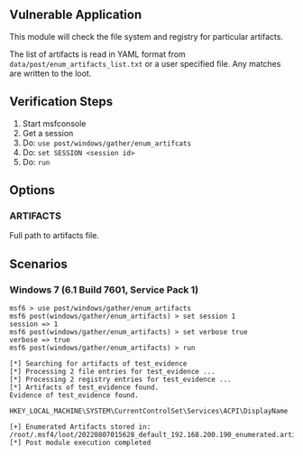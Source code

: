 ## Vulnerable Application

This module will check the file system and registry for particular artifacts.

The list of artifacts is read in YAML format from `data/post/enum_artifacts_list.txt`
or a user specified file. Any matches are written to the loot.


## Verification Steps

1. Start msfconsole
1. Get a session
1. Do: `use post/windows/gather/enum_artifcats`
1. Do: `set SESSION <session id>`
1. Do: `run`

## Options

### ARTIFACTS

Full path to artifacts file.

## Scenarios

### Windows 7 (6.1 Build 7601, Service Pack 1)

```
msf6 > use post/windows/gather/enum_artifacts 
msf6 post(windows/gather/enum_artifacts) > set session 1
session => 1
msf6 post(windows/gather/enum_artifacts) > set verbose true
verbose => true
msf6 post(windows/gather/enum_artifacts) > run

[*] Searching for artifacts of test_evidence
[*] Processing 2 file entries for test_evidence ...
[*] Processing 2 registry entries for test_evidence ...
[*] Artifacts of test_evidence found.
Evidence of test_evidence found.
	HKEY_LOCAL_MACHINE\SYSTEM\CurrentControlSet\Services\ACPI\DisplayName

[+] Enumerated Artifacts stored in: /root/.msf4/loot/20220807015628_default_192.168.200.190_enumerated.artif_933981.txt
[*] Post module execution completed
```
